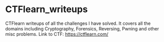 # CTFlearn_writeups
CTFlearn writeups of all the challenges I have solved. It covers all the domains including Cryptography, Forensics, Reversing, Pwning and other misc problems.  Link to CTF: https://ctflearn.com/

